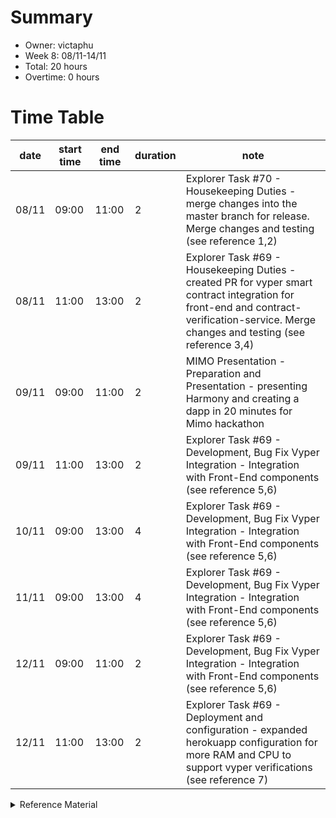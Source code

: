 # Summary
* Owner: victaphu
* Week 8: 08/11-14/11
* Total: 20 hours
* Overtime: 0 hours

# Time Table
| date  | start time  | end time | duration  |  note |
|---|---|---|---|---|
| 08/11 | 09:00 | 11:00 | 2 | Explorer Task #70 - Housekeeping Duties - merge changes into the master branch for release. Merge changes and testing (see reference 1,2) |
| 08/11 | 11:00 | 13:00 | 2 | Explorer Task #69 - Housekeeping Duties - created PR for vyper smart contract integration for front-end and contract-verification-service. Merge changes and testing (see reference 3,4) |
| 09/11 | 09:00 | 11:00 | 2 | MIMO Presentation - Preparation and Presentation - presenting Harmony and creating a dapp in 20 minutes for Mimo hackathon |  
| 09/11 | 11:00 | 13:00 | 2 | Explorer Task #69 - Development, Bug Fix Vyper Integration - Integration with Front-End components  (see reference 5,6) |
| 10/11 | 09:00 | 13:00 | 4 | Explorer Task #69 - Development, Bug Fix Vyper Integration - Integration with Front-End components  (see reference 5,6) |
| 11/11 | 09:00 | 13:00 | 4 | Explorer Task #69 - Development, Bug Fix Vyper Integration - Integration with Front-End components  (see reference 5,6) |
| 12/11 | 09:00 | 11:00 | 2 | Explorer Task #69 - Development, Bug Fix Vyper Integration - Integration with Front-End components  (see reference 5,6) |
| 12/11 | 11:00 | 13:00 | 2 | Explorer Task #69 - Deployment and configuration - expanded herokuapp configuration for more RAM and CPU to support vyper verifications (see reference 7) |


<details>
  <summary>Reference Material </summary>
  
  1. [Explorer Task #70 - Housekeeping Duties - merge changes into the master branch for release. Merge changes and testing](https://github.com/harmony-one/explorer-v2-frontend/pull/86)
  2. [Explorer Task #70 - Housekeeping Duties - merge changes into the master branch for release. Merge changes and testing](https://explorer.harmony.one/tx/0x2378ea1c7e32a73080978f25618e1cb7058424f8abcf4f632ee88f78dca23f11)
  3. [Explorer Task #69 - Housekeeping Duties - created PR for vyper smart contract integration for front-end and contract-verification-service. Merge changes and testing](https://github.com/harmony-one/explorer-v2-frontend/pull/87)                                                                                                      
  4. [Explorer Task #69 - Housekeeping Duties - created PR for vyper smart contract integration for front-end and contract-verification-service. Merge changes and testing](https://github.com/harmony-one/contract-verification-service/pull/5)
  5. [Explorer Task #69 - Development, Bug Fix Vyper Integration - Integration with Front-End components](https://github.com/harmony-one/explorer-v2-frontend/pull/87)
  6. [Explorer Task #69 - Development, Bug Fix Vyper Integration - Integration with Front-End components](https://github.com/harmony-one/contract-verification-service/pull/5)
  7. [Explorer Task #69 - Deployment and configuration - expanded herokuapp configuration for more RAM and CPU to support vyper verifications](https://contract-verification-service.herokuapp.com/)
</details>
